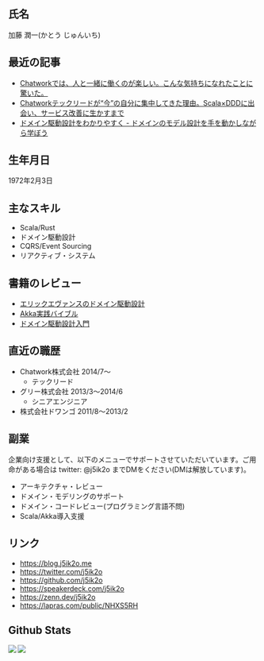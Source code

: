<!--
**j5ik2o/j5ik2o** is a ✨ _special_ ✨ repository because its `README.md` (this file) appears on your GitHub profile.

Here are some ideas to get you started:

- 🔭 I’m currently working on ...
- 🌱 I’m currently learning ...
- 👯 I’m looking to collaborate on ...
- 🤔 I’m looking for help with ...
- 💬 Ask me about ...
- 📫 How to reach me: ...
- 😄 Pronouns: ...
- ⚡ Fun fact: ...
-->

## 氏名

加藤 潤一(かとう じゅんいち)

## 最近の記事

- [Chatworkでは、人と一緒に働くのが楽しい。こんな気持ちになれたことに驚いた。](https://chado.chatwork.com/entry/2021/02/02/100000)
- [Chatworkテックリードが“今”の自分に集中してきた理由。Scala×DDDに出会い、サービス改善に生かすまで](https://engineer-lab.findy-code.io/DDD-Scala)
- [ドメイン駆動設計をわかりやすく - ドメインのモデル設計を手を動かしながら学ぼう](https://eh-career.com/engineerhub/entry/2020/05/26/103000)

## 生年月日

1972年2月3日

## 主なスキル

- Scala/Rust
- ドメイン駆動設計
- CQRS/Event Sourcing
- リアクティブ・システム

## 書籍のレビュー

- [エリックエヴァンスのドメイン駆動設計](https://amzn.to/2YsDrfr)
- [Akka実践バイブル](https://amzn.to/3BlcmcC)
- [ドメイン駆動設計入門](https://amzn.to/3AjfvYU)

## 直近の職歴

- Chatwork株式会社 2014/7〜
  - テックリード
- グリー株式会社 2013/3〜2014/6
  - シニアエンジニア
- 株式会社ドワンゴ 2011/8〜2013/2

## 副業

企業向け支援として、以下のメニューでサポートさせていただいています。ご用命がある場合は twitter: @j5ik2o までDMをください(DMは解放しています)。

- アーキテクチャ・レビュー
- ドメイン・モデリングのサポート
- ドメイン・コードレビュー(プログラミング言語不問)
- Scala/Akka導入支援

## リンク

- https://blog.j5ik2o.me
- https://twitter.com/j5ik2o
- https://github.com/j5ik2o
- https://speakerdeck.com/j5ik2o
- https://zenn.dev/j5ik2o
- https://lapras.com/public/NHXS5RH

## Github Stats

<div>
  <img align="left" src="https://github-readme-stats.vercel.app/api?username=j5ik2o&count_private=true&show_icons=true" />
  <img align="left" src="https://github-readme-stats.vercel.app/api/top-langs/?username=j5ik2o&layout=compact" />
</div>
